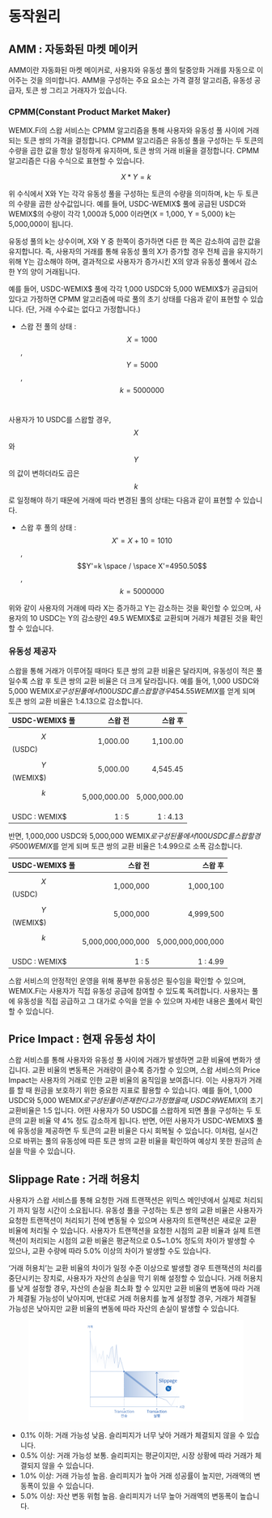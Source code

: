 # 동작원리

## AMM : 자동화된 마켓 메이커

AMM이란 자동화된 마켓 메이커로, 사용자와 유동성 풀의 탈중앙화 거래를 자동으로 이어주는 것을 의미합니다. AMM을 구성하는 주요 요소는 가격 결정 알고리즘, 유동성 공급자, 토큰 쌍 그리고 거래자가 있습니다.

### CPMM(Constant Product Market Maker)

WEMIX.Fi의 스왑 서비스는 CPMM 알고리즘을 통해 사용자와 유동성 풀 사이에 거래되는 토큰 쌍의 가격을 결정합니다. CPMM 알고리즘은 유동성 풀을 구성하는 두 토큰의 수량을 곱한 값을 항상 일정하게 유지하며, 토큰 쌍의 거래 비율을 결정합니다. CPMM 알고리즘은 다음 수식으로 표현할 수 있습니다.

$$
X * Y = k
$$

위 수식에서 X와 Y는 각각 유동성 풀을 구성하는 토큰의 수량을 의미하며, k는 두 토큰의 수량을 곱한 상수값입니다. 예를 들어, USDC-WEMIX$ 풀에 공급된 USDC와 WEMIX$의 수량이 각각 1,000과 5,000 이라면(X = 1,000, Y = 5,000) k는 5,000,000이 됩니다.

유동성 풀의 k는 상수이며, X와 Y 중 한쪽이 증가하면 다른 한 쪽은 감소하여 곱한 값을 유지합니다. 즉, 사용자의 거래를 통해 유동성 풀의 X가 증가할 경우 전체 곱을 유지하기 위해 Y는 감소해야 하며, 결과적으로 사용자가 증가시킨 X의 양과 유동성 풀에서 감소한 Y의 양이 거래됩니다.

예를 들어, USDC-WEMIX$ 풀에 각각 1,000 USDC와 5,000 WEMIX$가 공급되어 있다고 가정하면 CPMM 알고리즘에 따로 풀의 초기 상태를 다음과 같이 표현할 수 있습니다. (단, 거래 수수료는 없다고 가정합니다.)

* 스왑 전 풀의 상태 : $$X=1000$$, $$Y=5000$$​, $$k=5000000$$​

사용자가 10 USDC를 스왑할 경우, $$X$$와 $$Y$$의 값이 변하더라도 곱은 $$k$$로 일정해야 하기 때문에 거래에 따라 변경된 풀의 상태는 다음과 같이 표현할 수 있습니다.

* 스왑 후 풀의 상태 : $$X'=X+10=1010$$​, $$Y'=k \space / \space X'=4950.50$$, $$k=5000000$$

위와 같이 사용자의 거래에 따라 X는 증가하고 Y는 감소하는 것을 확인할 수 있으며, 사용자의 10 USDC는 Y의 감소량인 49.5 WEMIX$로 교환되며 거래가 체결된 것을 확인할 수 있습니다.

### 유동성 제공자

스왑을 통해 거래가 이루어질 때마다 토큰 쌍의 교환 비율은 달라지며, 유동성이 적은 풀일수록 스왑 후 토큰 쌍의 교환 비율은 더 크게 달라집니다. 예를 들어, 1,000 USDC와 5,000 WEMIX$로 구성된 풀에서 100 USDC를 스왑할 경우 454.55 WEMIX$를 얻게 되며 토큰 쌍의 교환 비율은 1:4.13으로 감소합니다.

| USDC-WEMIX$ 풀 |         스왑 전 |         스왑 후 |
| ------------- | -----------: | -----------: |
| $$X$$(USDC)   |     1,000.00 |     1,100.00 |
| $$Y$$(WEMIX$) |     5,000.00 |     4,545.45 |
| $$k$$​        | 5,000,000.00 | 5,000,000.00 |
| USDC : WEMIX$ |        1 : 5 |     1 : 4.13 |

반면, 1,000,000 USDC와 5,000,000 WEMIX$로 구성된 풀에서 100 USDC를 스왑할 경우 500 WEMIX$를 얻게 되며 토큰 쌍의 교환 비율은 1:4.99으로 소폭 감소합니다.

| USDC-WEMIX$ 풀  |              스왑 전 |              스왑 후 |
| -------------- | ----------------: | ----------------: |
| $$X$$​(USDC)   |         1,000,000 |         1,000,100 |
| $$Y$$​(WEMIX$) |         5,000,000 |         4,999,500 |
| $$k$$​         | 5,000,000,000,000 | 5,000,000,000,000 |
| USDC : WEMIX$  |             1 : 5 |          1 : 4.99 |

스왑 서비스의 안정적인 운영을 위해 풍부한 유동성은 필수임을 확인할 수 있으며, WEMIX.Fi는 사용자가 직접 유동성 공급에 참여할 수 있도록 독려합니다. 사용자는 풀에 유동성을 직접 공급하고 그 대가로 수익을 얻을 수 있으며 자세한 내용은 [풀](../Pool/)에서 확인할 수 있습니다.

## Price Impact : 현재 유동성 차이

스왑 서비스를 통해 사용자와 유동성 풀 사이에 거래가 발생하면 교환 비율에 변화가 생깁니다. 교환 비율의 변동폭은 거래량이 클수록 증가할 수 있으며, 스왑 서비스의 Price Impact는 사용자의 거래로 인한 교환 비율의 움직임을 보여줍니다. 이는 사용자가 거래를 할 때 원금을 보호하기 위한 중요한 지표로 활용할 수 있습니다. 예를 들어, 1,000 USDC와 5,000 WEMIX$로 구성된 풀이 존재한다고 가정했을 때, USDC와 WEMIX$의 초기 교환비율은 1:5 입니다. 어떤 사용자가 50 USDC를 스왑하게 되면 풀을 구성하는 두 토큰의 교환 비율 약 4% 정도 감소하게 됩니다. 반면, 어떤 사용자가 USDC-WEMIX$ 풀에 유동성을 제공하면 두 토큰의 교환 비율은 다시 회복될 수 있습니다. 이처럼, 실시간으로 바뀌는 풀의 유동성에 따른 토큰 쌍의 교환 비율을 확인하여 예상치 못한 원금의 손실을 막을 수 있습니다.

## Slippage Rate : 거래 허용치

사용자가 스왑 서비스를 통해 요청한 거래 트랜잭션은 위믹스 메인넷에서 실제로 처리되기 까지 일정 시간이 소요됩니다. 유동성 풀을 구성하는 토큰 쌍의 교환 비율은 사용자가 요청한 트랜잭션이 처리되기 전에 변동될 수 있으며 사용자의 트랜잭션은 새로운 교환 비율에 처리될 수 있습니다. 사용자가 트랜잭션을 요청한 시점의 교환 비율과 실제 트랜잭션이 처리되는 시점의 교환 비율은 평균적으로 0.5\~1.0% 정도의 차이가 발생할 수 있으나, 교환 수량에 따라 5.0% 이상의 차이가 발생할 수도 있습니다.

‘거래 허용치’는 교환 비율의 차이가 일정 수준 이상으로 발생할 경우 트랜잭션의 처리를 중단시키는 장치로, 사용자가 자산의 손실을 막기 위해 설정할 수 있습니다. 거래 허용치를 낮게 설정할 경우, 자산의 손실을 최소화 할 수 있지만 교환 비율의 변동에 따라 거래가 체결될 가능성이 낮아지며, 반대로 거래 허용치를 높게 설정할 경우, 거래가 체결될 가능성은 낮아지만 교환 비율의 변동에 따라 자산의 손실이 발생할 수 있습니다.

<figure><img src="../../.gitbook/assets/05_Slippage.png" alt=""><figcaption></figcaption></figure>

* 0.1% 이하: 거래 가능성 낮음. 슬리피지가 너무 낮아 거래가 체결되지 않을 수 있습니다.
* 0.5% 이상: 거래 가능성 보통. 슬리피지는 평균이지만, 시장 상황에 따라 거래가 체결되지 않을 수 있습니다.
* 1.0% 이상: 거래 가능성 높음. 슬리피지가 높아 거래 성공률이 높지만, 거래액의 변동폭이 있을 수 있습니다.
* 5.0% 이상: 자산 변동 위험 높음. 슬리피지가 너무 높아 거래액의 변동폭이 높습니다.
